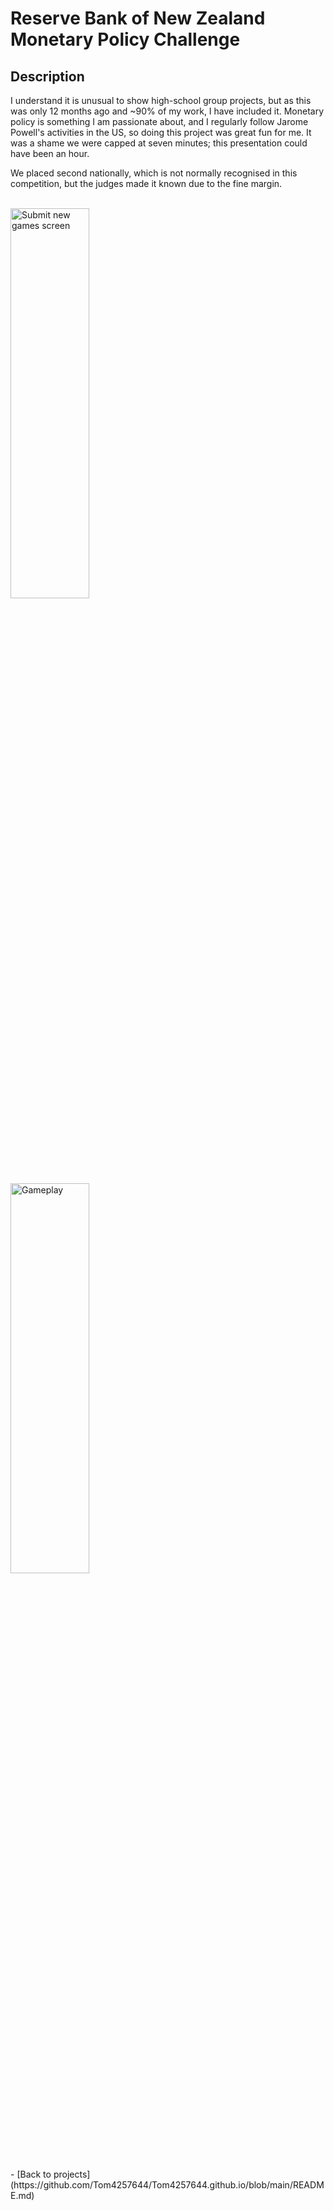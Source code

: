 <h1>Reserve Bank of New Zealand Monetary Policy Challenge</h1>



<h2>Description</h2>
I understand it is unusual to show high-school group projects, but as this was only 12 months ago and ~90% of my work, I have included it. Monetary policy is something I am passionate about, and I regularly follow Jarome Powell's activities in the US, so doing this project was great fun for me. It was a shame we were capped at seven minutes; this presentation could have been an hour. 

We placed second nationally, which is not normally recognised in this competition, but the judges made it known due to the fine margin.


<br />
<img src="https://imgur.com/bStwOCX.png" height="40%" width="50%" alt="Submit new games screen"/>
  <img src="https://imgur.com/xJvMzoP.png" height="40%" width="50%" alt="Gameplay"/>

<br />


<br />
- [Back to projects](https://github.com/Tom4257644/Tom4257644.github.io/blob/main/README.md)
